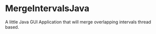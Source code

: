 # MergeIntervalsJava
A little Java GUI Application that will merge overlapping intervals thread based.
